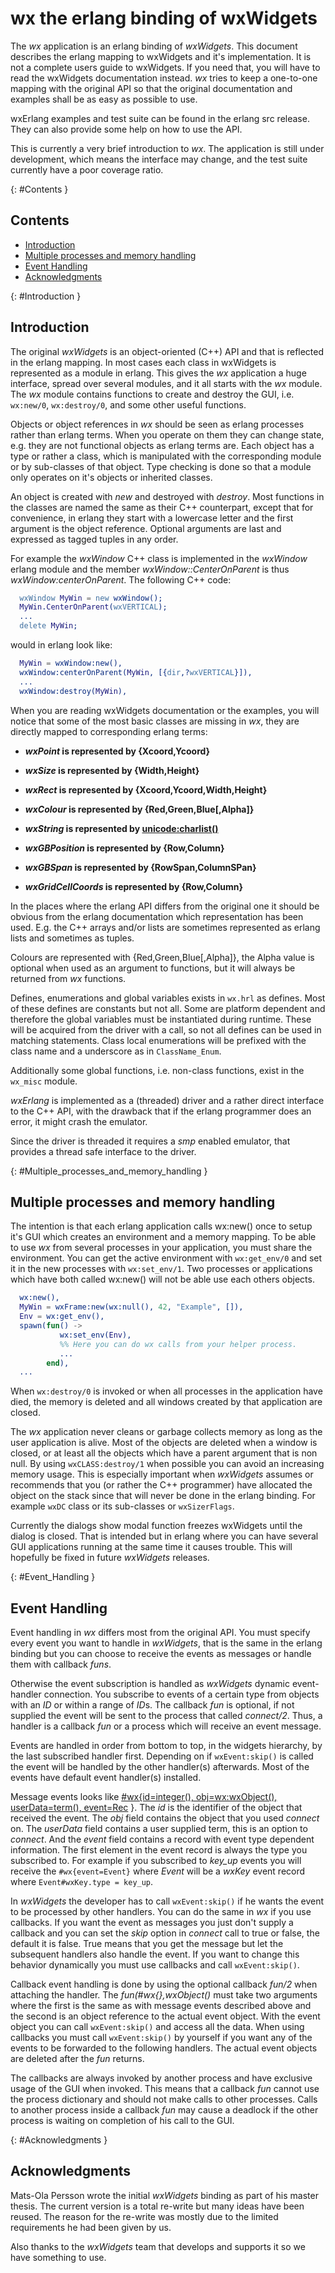 <!--
%CopyrightBegin%

Copyright Ericsson AB 2023. All Rights Reserved.

Licensed under the Apache License, Version 2.0 (the "License");
you may not use this file except in compliance with the License.
You may obtain a copy of the License at

    http://www.apache.org/licenses/LICENSE-2.0

Unless required by applicable law or agreed to in writing, software
distributed under the License is distributed on an "AS IS" BASIS,
WITHOUT WARRANTIES OR CONDITIONS OF ANY KIND, either express or implied.
See the License for the specific language governing permissions and
limitations under the License.

%CopyrightEnd%
-->
# wx the erlang binding of wxWidgets

The _wx_ application is an erlang binding of _wxWidgets_. This document
describes the erlang mapping to wxWidgets and it's implementation. It is not a
complete users guide to wxWidgets. If you need that, you will have to read the
wxWidgets documentation instead. _wx_ tries to keep a one-to-one mapping with
the original API so that the original documentation and examples shall be as
easy as possible to use.

wxErlang examples and test suite can be found in the erlang src release. They
can also provide some help on how to use the API.

This is currently a very brief introduction to _wx_. The application is still
under development, which means the interface may change, and the test suite
currently have a poor coverage ratio.

[](){: #Contents }

## Contents

- [Introduction](chapter.md#Introduction)
- [Multiple processes and memory handling](chapter.md#Multiple_processes_and_memory_handling)
- [Event Handling](chapter.md#Event_Handling)
- [Acknowledgments](chapter.md#Acknowledgments)

[](){: #Introduction }

## Introduction

The original _wxWidgets_ is an object-oriented (C++) API and that is reflected
in the erlang mapping. In most cases each class in wxWidgets is represented as a
module in erlang. This gives the _wx_ application a huge interface, spread over
several modules, and it all starts with the _wx_ module. The _wx_ module
contains functions to create and destroy the GUI, i.e. `wx:new/0`,
`wx:destroy/0`, and some other useful functions.

Objects or object references in _wx_ should be seen as erlang processes rather
than erlang terms. When you operate on them they can change state, e.g. they are
not functional objects as erlang terms are. Each object has a type or rather a
class, which is manipulated with the corresponding module or by sub-classes of
that object. Type checking is done so that a module only operates on it's
objects or inherited classes.

An object is created with _new_ and destroyed with _destroy_. Most functions in
the classes are named the same as their C++ counterpart, except that for
convenience, in erlang they start with a lowercase letter and the first argument
is the object reference. Optional arguments are last and expressed as tagged
tuples in any order.

For example the _wxWindow_ C++ class is implemented in the _wxWindow_ erlang
module and the member _wxWindow::CenterOnParent_ is thus
_wxWindow:centerOnParent_. The following C++ code:

```erlang
  wxWindow MyWin = new wxWindow();
  MyWin.CenterOnParent(wxVERTICAL);
  ...
  delete MyWin;
```

would in erlang look like:

```erlang
  MyWin = wxWindow:new(),
  wxWindow:centerOnParent(MyWin, [{dir,?wxVERTICAL}]),
  ...
  wxWindow:destroy(MyWin),
```

When you are reading wxWidgets documentation or the examples, you will notice
that some of the most basic classes are missing in _wx_, they are directly
mapped to corresponding erlang terms:

- **_wxPoint_ is represented by \{Xcoord,Ycoord\}**

- **_wxSize_ is represented by \{Width,Height\}**

- **_wxRect_ is represented by \{Xcoord,Ycoord,Width,Height\}**

- **_wxColour_ is represented by \{Red,Green,Blue\[,Alpha]\}**

- **_wxString_ is represented by
  [unicode:charlist()](`m:unicode#type-charlist`)**

- **_wxGBPosition_ is represented by \{Row,Column\}**

- **_wxGBSpan_ is represented by \{RowSpan,ColumnSPan\}**

- **_wxGridCellCoords_ is represented by \{Row,Column\}**

In the places where the erlang API differs from the original one it should be
obvious from the erlang documentation which representation has been used. E.g.
the C++ arrays and/or lists are sometimes represented as erlang lists and
sometimes as tuples.

Colours are represented with \{Red,Green,Blue\[,Alpha]\}, the Alpha value is
optional when used as an argument to functions, but it will always be returned
from _wx_ functions.

Defines, enumerations and global variables exists in `wx.hrl` as defines. Most
of these defines are constants but not all. Some are platform dependent and
therefore the global variables must be instantiated during runtime. These will
be acquired from the driver with a call, so not all defines can be used in
matching statements. Class local enumerations will be prefixed with the class
name and a underscore as in `ClassName_Enum`.

Additionally some global functions, i.e. non-class functions, exist in the
`wx_misc` module.

_wxErlang_ is implemented as a (threaded) driver and a rather direct interface
to the C++ API, with the drawback that if the erlang programmer does an error,
it might crash the emulator.

Since the driver is threaded it requires a _smp_ enabled emulator, that provides
a thread safe interface to the driver.

[](){: #Multiple_processes_and_memory_handling }

## Multiple processes and memory handling

The intention is that each erlang application calls wx:new() once to setup it's
GUI which creates an environment and a memory mapping. To be able to use _wx_
from several processes in your application, you must share the environment. You
can get the active environment with `wx:get_env/0` and set it in the new
processes with `wx:set_env/1`. Two processes or applications which have both
called wx:new() will not be able use each others objects.

```erlang
  wx:new(),
  MyWin = wxFrame:new(wx:null(), 42, "Example", []),
  Env = wx:get_env(),
  spawn(fun() ->
           wx:set_env(Env),
           %% Here you can do wx calls from your helper process.
           ...
        end),
  ...
```

When `wx:destroy/0` is invoked or when all processes in the application have
died, the memory is deleted and all windows created by that application are
closed.

The _wx_ application never cleans or garbage collects memory as long as the user
application is alive. Most of the objects are deleted when a window is closed,
or at least all the objects which have a parent argument that is non null. By
using `wxCLASS:destroy/1` when possible you can avoid an increasing memory
usage. This is especially important when _wxWidgets_ assumes or recommends that
you (or rather the C++ programmer) have allocated the object on the stack since
that will never be done in the erlang binding. For example `wxDC` class or its
sub-classes or `wxSizerFlags`.

Currently the dialogs show modal function freezes wxWidgets until the dialog is
closed. That is intended but in erlang where you can have several GUI
applications running at the same time it causes trouble. This will hopefully be
fixed in future _wxWidgets_ releases.

[](){: #Event_Handling }

## Event Handling

Event handling in _wx_ differs most from the original API. You must specify
every event you want to handle in _wxWidgets_, that is the same in the erlang
binding but you can choose to receive the events as messages or handle them with
callback _funs_.

Otherwise the event subscription is handled as _wxWidgets_ dynamic event-handler
connection. You subscribe to events of a certain type from objects with an _ID_
or within a range of *ID*s. The callback _fun_ is optional, if not supplied the
event will be sent to the process that called _connect/2_. Thus, a handler is a
callback _fun_ or a process which will receive an event message.

Events are handled in order from bottom to top, in the widgets hierarchy, by the
last subscribed handler first. Depending on if `wxEvent:skip()` is called the
event will be handled by the other handler(s) afterwards. Most of the events
have default event handler(s) installed.

Message events looks like
[\#wx\{id=integer(), obj=wx:wxObject(), userData=term(), event=Rec](`m:wxEvtHandler#type-wx`)
\}. The _id_ is the identifier of the object that received the event. The _obj_
field contains the object that you used _connect_ on. The _userData_ field
contains a user supplied term, this is an option to _connect_. And the _event_
field contains a record with event type dependent information. The first element
in the event record is always the type you subscribed to. For example if you
subscribed to _key_up_ events you will receive the `#wx{event=Event}` where
_Event_ will be a _wxKey_ event record where `Event#wxKey.type = key_up`.

In _wxWidgets_ the developer has to call `wxEvent:skip()` if he wants the event
to be processed by other handlers. You can do the same in _wx_ if you use
callbacks. If you want the event as messages you just don't supply a callback
and you can set the _skip_ option in _connect_ call to true or false, the
default it is false. True means that you get the message but let the subsequent
handlers also handle the event. If you want to change this behavior dynamically
you must use callbacks and call `wxEvent:skip()`.

Callback event handling is done by using the optional callback _fun/2_ when
attaching the handler. The _fun(#wx\{\},wxObject()_ must take two arguments
where the first is the same as with message events described above and the
second is an object reference to the actual event object. With the event object
you can call `wxEvent:skip()` and access all the data. When using callbacks you
must call `wxEvent:skip()` by yourself if you want any of the events to be
forwarded to the following handlers. The actual event objects are deleted after
the _fun_ returns.

The callbacks are always invoked by another process and have exclusive usage of
the GUI when invoked. This means that a callback _fun_ cannot use the process
dictionary and should not make calls to other processes. Calls to another
process inside a callback _fun_ may cause a deadlock if the other process is
waiting on completion of his call to the GUI.

[](){: #Acknowledgments }

## Acknowledgments

Mats-Ola Persson wrote the initial _wxWidgets_ binding as part of his master
thesis. The current version is a total re-write but many ideas have been reused.
The reason for the re-write was mostly due to the limited requirements he had
been given by us.

Also thanks to the _wxWidgets_ team that develops and supports it so we have
something to use.

